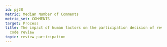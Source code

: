 ```yaml
---
id: pj28
metric: Median Number of Comments
metric_set: COMMENTS
target: Process
title: The impact of human factors on the participation decision of reviewers in modern
  code review
topic: review participation
---
```

